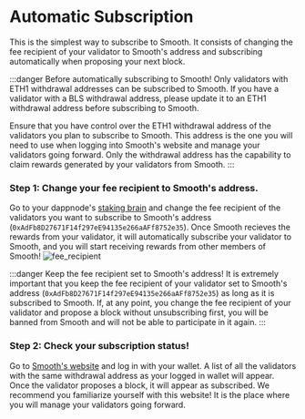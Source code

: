 # Automatic Subscription

This is the simplest way to subscribe to Smooth. It consists of changing the fee recipient of your validator to Smooth's address and subscribing automatically when proposing your next block.

:::danger Before automatically subscribing to Smooth!
Only validators with ETH1 withdrawal addresses can be subscribed to Smooth. If you have a validator with a BLS withdrawal address, please update it to an ETH1 withdrawal address before subscribing to Smooth. 

Ensure that you have control over the ETH1 withdrawal address of the validators you plan to subscribe to Smooth. This address is the one you will need to use when logging into Smooth's website and manage your validators going forward. Only the withdrawal address has the capability to claim rewards generated by your validators from Smooth.
:::

### Step 1: Change your fee recipient to Smooth's address.

Go to your dappnode's [staking brain](http://brain.web3signer.dappnode/) and change the fee recipient of the validators you want to subscribe to Smooth's address (`0xAdFb8D27671F14f297eE94135e266aAFf8752e35`). Once Smooth recieves the rewards from your validator, it will automatically subscribe your validator to Smooth, and you will start receiving rewards from other members of Smooth!
![fee_recipient](/img/smooth_fee_recipient.png)

:::danger Keep the fee recipient set to Smooth's address!
It is extremely important that you keep the fee recipient of your validator set to Smooth's address (`0xAdFb8D27671F14f297eE94135e266aAFf8752e35`) as long as it is subscribed to Smooth. If, at any point, you change the fee recipient of your validator and propose a block without unsubscribing first, you will be banned from Smooth and will not be able to participate in it again.
:::

### Step 2: Check your subscription status!

Go to [Smooth's website](https://smooth.dappnode.io/) and log in with your wallet. A list of all the validators with the same withdrawal address as your logged in wallet will appear. Once the validator proposes a block, it will appear as subscribed. We recommend you familiarize yourself with this website! It is the place where you will manage your validators going forward.
